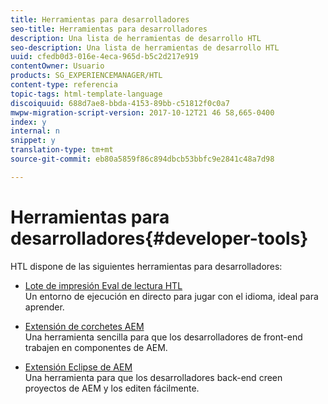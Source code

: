 ```yaml
---
title: Herramientas para desarrolladores
seo-title: Herramientas para desarrolladores
description: Una lista de herramientas de desarrollo HTL
seo-description: Una lista de herramientas de desarrollo HTL
uuid: cfedb0d3-016e-4eca-965d-b5c2d217e919
contentOwner: Usuario
products: SG_EXPERIENCEMANAGER/HTL
content-type: referencia
topic-tags: html-template-language
discoiquuid: 688d7ae8-bbda-4153-89bb-c51812f0c0a7
mwpw-migration-script-version: 2017-10-12T21 46 58,665-0400
index: y
internal: n
snippet: y
translation-type: tm+mt
source-git-commit: eb80a5859f86c894dbcb53bbfc9e2841c48a7d98

---
```



# Herramientas para desarrolladores{#developer-tools}

HTL dispone de las siguientes herramientas para desarrolladores:

* [Lote de impresión Eval de lectura HTL](https://github.com/Adobe-Marketing-Cloud/aem-htl-repl)\
   Un entorno de ejecución en directo para jugar con el idioma, ideal para aprender.

* [Extensión de corchetes AEM](https://helpx.adobe.com/experience-manager/6-4/sites/developing/using/aem-brackets.html)\
   Una herramienta sencilla para que los desarrolladores de front-end trabajen en componentes de AEM.

* [Extensión Eclipse de AEM](https://helpx.adobe.com/experience-manager/6-4/sites/developing/using/aem-eclipse.html)\
   Una herramienta para que los desarrolladores back-end creen proyectos de AEM y los editen fácilmente.

